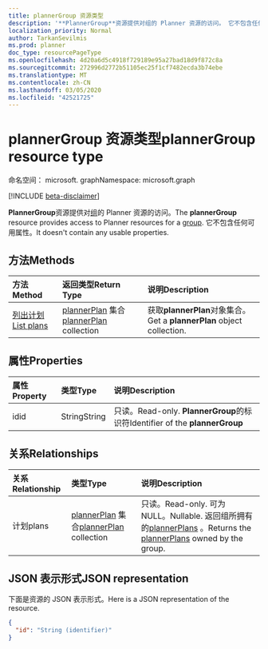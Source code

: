 ```yaml
---
title: plannerGroup 资源类型
description: '**PlannerGroup**资源提供对组的 Planner 资源的访问。 它不包含任何可用属性。'
localization_priority: Normal
author: TarkanSevilmis
ms.prod: planner
doc_type: resourcePageType
ms.openlocfilehash: 4d20a6d5c4918f729189e95a27bad18d9f872c8a
ms.sourcegitcommit: 272996d2772b51105ec25f1cf7482ecda3b74ebe
ms.translationtype: MT
ms.contentlocale: zh-CN
ms.lasthandoff: 03/05/2020
ms.locfileid: "42521725"
---
```

# <a name="plannergroup-resource-type"></a><span data-ttu-id="34b9f-104">plannerGroup 资源类型</span><span class="sxs-lookup"><span data-stu-id="34b9f-104">plannerGroup resource type</span></span>

<span data-ttu-id="34b9f-105">命名空间： microsoft. graph</span><span class="sxs-lookup"><span data-stu-id="34b9f-105">Namespace: microsoft.graph</span></span>

[!INCLUDE [beta-disclaimer](../../includes/beta-disclaimer.md)]

<span data-ttu-id="34b9f-106">**PlannerGroup**资源提供对[组](group.md)的 Planner 资源的访问。</span><span class="sxs-lookup"><span data-stu-id="34b9f-106">The **plannerGroup** resource provides access to Planner resources for a [group](group.md).</span></span> <span data-ttu-id="34b9f-107">它不包含任何可用属性。</span><span class="sxs-lookup"><span data-stu-id="34b9f-107">It doesn't contain any usable properties.</span></span>

## <a name="methods"></a><span data-ttu-id="34b9f-108">方法</span><span class="sxs-lookup"><span data-stu-id="34b9f-108">Methods</span></span>

| <span data-ttu-id="34b9f-109">方法</span><span class="sxs-lookup"><span data-stu-id="34b9f-109">Method</span></span>           | <span data-ttu-id="34b9f-110">返回类型</span><span class="sxs-lookup"><span data-stu-id="34b9f-110">Return Type</span></span>    |<span data-ttu-id="34b9f-111">说明</span><span class="sxs-lookup"><span data-stu-id="34b9f-111">Description</span></span>|
|:---------------|:--------|:----------|
|[<span data-ttu-id="34b9f-112">列出计划</span><span class="sxs-lookup"><span data-stu-id="34b9f-112">List plans</span></span>](../api/plannergroup-list-plans.md) |<span data-ttu-id="34b9f-113">[plannerPlan](plannerplan.md) 集合</span><span class="sxs-lookup"><span data-stu-id="34b9f-113">[plannerPlan](plannerplan.md) collection</span></span>| <span data-ttu-id="34b9f-114">获取**plannerPlan**对象集合。</span><span class="sxs-lookup"><span data-stu-id="34b9f-114">Get a **plannerPlan** object collection.</span></span>|

## <a name="properties"></a><span data-ttu-id="34b9f-115">属性</span><span class="sxs-lookup"><span data-stu-id="34b9f-115">Properties</span></span>
| <span data-ttu-id="34b9f-116">属性</span><span class="sxs-lookup"><span data-stu-id="34b9f-116">Property</span></span>     | <span data-ttu-id="34b9f-117">类型</span><span class="sxs-lookup"><span data-stu-id="34b9f-117">Type</span></span>   |<span data-ttu-id="34b9f-118">说明</span><span class="sxs-lookup"><span data-stu-id="34b9f-118">Description</span></span>|
|:---------------|:--------|:----------|
|<span data-ttu-id="34b9f-119">id</span><span class="sxs-lookup"><span data-stu-id="34b9f-119">id</span></span>|<span data-ttu-id="34b9f-120">String</span><span class="sxs-lookup"><span data-stu-id="34b9f-120">String</span></span>| <span data-ttu-id="34b9f-121">只读。</span><span class="sxs-lookup"><span data-stu-id="34b9f-121">Read-only.</span></span> <span data-ttu-id="34b9f-122">**PlannerGroup**的标识符</span><span class="sxs-lookup"><span data-stu-id="34b9f-122">Identifier of the **plannerGroup**</span></span>|

## <a name="relationships"></a><span data-ttu-id="34b9f-123">关系</span><span class="sxs-lookup"><span data-stu-id="34b9f-123">Relationships</span></span>
| <span data-ttu-id="34b9f-124">关系</span><span class="sxs-lookup"><span data-stu-id="34b9f-124">Relationship</span></span> | <span data-ttu-id="34b9f-125">类型</span><span class="sxs-lookup"><span data-stu-id="34b9f-125">Type</span></span>   |<span data-ttu-id="34b9f-126">说明</span><span class="sxs-lookup"><span data-stu-id="34b9f-126">Description</span></span>|
|:---------------|:--------|:----------|
|<span data-ttu-id="34b9f-127">计划</span><span class="sxs-lookup"><span data-stu-id="34b9f-127">plans</span></span>|<span data-ttu-id="34b9f-128">[plannerPlan](plannerplan.md) 集合</span><span class="sxs-lookup"><span data-stu-id="34b9f-128">[plannerPlan](plannerplan.md) collection</span></span>| <span data-ttu-id="34b9f-129">只读。</span><span class="sxs-lookup"><span data-stu-id="34b9f-129">Read-only.</span></span> <span data-ttu-id="34b9f-130">可为 NULL。</span><span class="sxs-lookup"><span data-stu-id="34b9f-130">Nullable.</span></span> <span data-ttu-id="34b9f-131">返回组所拥有的[plannerPlans](plannerplan.md) 。</span><span class="sxs-lookup"><span data-stu-id="34b9f-131">Returns the [plannerPlans](plannerplan.md) owned by the group.</span></span>|

## <a name="json-representation"></a><span data-ttu-id="34b9f-132">JSON 表示形式</span><span class="sxs-lookup"><span data-stu-id="34b9f-132">JSON representation</span></span>
<span data-ttu-id="34b9f-133">下面是资源的 JSON 表示形式。</span><span class="sxs-lookup"><span data-stu-id="34b9f-133">Here is a JSON representation of the resource.</span></span>

<!-- {
  "blockType": "resource",
  "optionalProperties": [

  ],
  "keyProperty": "id",
  "baseType":"microsoft.graph.entity",  
  "@odata.type": "microsoft.graph.plannerGroup"
}-->

```json
{
  "id": "String (identifier)"
}

```

<!-- uuid: 8fcb5dbc-d5aa-4681-8e31-b001d5168d79
2015-10-25 14:57:30 UTC -->
<!--
{
  "type": "#page.annotation",
  "description": "plannerGroup resource",
  "keywords": "",
  "section": "documentation",
  "tocPath": "",
  "suppressions": []
}
-->
